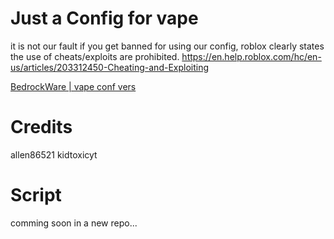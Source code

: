 # Just a Config for vape
it is not our fault if you get banned for using our config, roblox clearly states the use of cheats/exploits are prohibited. https://en.help.roblox.com/hc/en-us/articles/203312450-Cheating-and-Exploiting

[BedrockWare | vape conf vers](https://kidtoxicbtw.github.io/BedrockWare)

# Credits

allen86521
kidtoxicyt

# Script
comming soon in a new repo...
